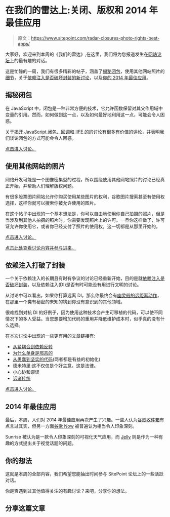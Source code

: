 # 在我们的雷达上:关闭、版权和 2014 年最佳应用

> 原文：<https://www.sitepoint.com/radar-closures-photo-rights-best-apps/>

大家好，欢迎来到本周的《我们的雷达》,在这里，我们将为您报道发生在[网站论坛](https://community.sitepoint.com/)上的最有趣的对话。

这是忙碌的一周，我们有很多精彩的帖子，涵盖了[揭秘闭包](https://community.sitepoint.com/t/demystifying-javascript-closures-callbacks-and-iifes/112670)，使用其他网站照片的[细节](https://community.sitepoint.com/t/using-photos-from-other-websites/43981)，关于[依赖注入是否破坏封装的新讨论](https://community.sitepoint.com/t/dependency-injection-breaks-encapsulation/113596/11)，以及[你的 2014 年最佳应用](https://community.sitepoint.com/t/your-best-apps-of-2014/107987/19)。

## 揭秘闭包

在 JavaScript 中，闭包是一种非常方便的技术，它允许函数保留对其父作用域中变量的引用。然而，如何做到这一点，以及如何最好地利用这一点，可能会令人困惑。

关于[揭开 JavaScript 闭包、回调和 IIFE 的](https://community.sitepoint.com/t/demystifying-javascript-closures-callbacks-and-iifes/112670)的讨论有很多有价值的评论，并表明我们谈论闭包的方式可能会令人困惑。

[点击进入讨论。](https://community.sitepoint.com/t/demystifying-javascript-closures-callbacks-and-iifes/112670)

## 使用其他网站的照片

网络开发可能是一个图像密集型的过程，所以围绕使用其他网站照片的讨论已经真正开始，并帮助人们理解版权问题。

有很多股票图片网站允许你购买使用某些图片的权利，谷歌图片搜索甚至有使用权选择，这样你就可以搜索你被允许使用的图片。

在这个帖子中出现的一个基本想法是，你可以自由地使用你自己拍摄的照片，但是当涉及到其他人拍摄的照片时，你需要发现照片上的许可。一旦你这样做了，许可证允许你使用它，或者你已经支付了照片的使用权，这一切都是从那里开始的。

[点击进入讨论。](https://community.sitepoint.com/t/demystifying-javascript-closures-callbacks-and-iifes/112670)

[点击此处查看讨论内容并参与进来。](https://community.sitepoint.com/t/using-photos-from-other-websites/43981)

## 依赖注入打破了封装

一个关于依赖注入的长期且有时有争议的讨论已经重新开始，目的是就[依赖注入是否破坏封装](https://community.sitepoint.com/t/dependency-injection-breaks-encapsulation/113596/11)，以及依赖注入(DI)是否有时可能没有用进行文明的讨论。

从讨论中可以看出，如果你打算远离 DI，那么你最终会有[幽灵般的远距离动作](http://en.m.wikipedia.org/wiki/Action_at_a_distance_(computer_programming))，在那里一个类有秘密的未知的钩到你没有意识到的其他领域。

很难找到对抗 DI 的好例子，因为使用这种技术会产生可移植的代码，可以使不同情况下的多人受益。当您想要增加代码的重用并降低维护成本时，似乎真的没有什么选择。

在本次讨论中出现的一些更有用的文章链接有:

*   [从紧耦合到依赖反转](http://crazycoders.net/from-tight-coupling-to-dependency-inversion-stupid-series/)
*   [为什么单身是邪恶的](http://blogs.msdn.com/b/scottdensmore/archive/2004/05/25/140827.aspx)
*   [从愚蠢到坚实的代码](http://williamdurand.fr/2013/07/30/from-stupid-to-solid-code/)(两者都是有益的初始化)
*   德米特里:这不仅仅是个好主意。这是法律。
*   小心协和谬误
*   [诉诸传统](http://en.wikipedia.org/wiki/Appeal_to_tradition)

[点击进入讨论。](https://community.sitepoint.com/t/dependency-injection-breaks-encapsulation/113596/11)

## 2014 年最佳应用

最后，本周，人们对 2014 年最佳应用再次产生了兴趣。一些人认为[谷歌收件箱](http://www.google.com/inbox/)有点言过其实，但另一方面[谷歌 Now](http://www.google.ca/landing/now/) 被普遍认为相当令人印象深刻。

Sunrise 被认为是一款令人印象深刻的可视化天气应用，而 [Jelly](https://jelly.co/) 则是作为一种有趣的方式提出关于视觉话题的问题。

## 你的想法

这就是本周的全部内容，我们希望您能抽出时间参与 SitePoint 论坛上的一些活跃对话。

你是否遇到过其他值得关注的有趣讨论？来吧，分享你的想法。

## 分享这篇文章
